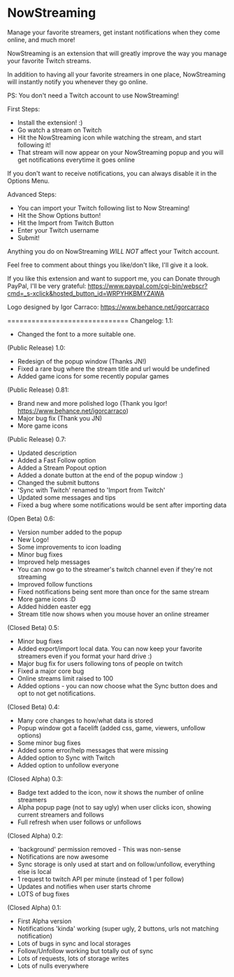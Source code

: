 NowStreaming
============

Manage your favorite streamers, get instant notifications when they come online, and much more!

NowStreaming is an extension that will greatly improve the way you manage your favorite Twitch streams.

In addition to having all your favorite streamers in one place, NowStreaming will instantly notify you whenever they go online.

PS: You don't need a Twitch account to use NowStreaming!

First Steps:
- Install the extension! :)
- Go watch a stream on Twitch
- Hit the NowStreaming icon while watching the stream, and start following it!
- That stream will now appear on your NowStreaming popup and you will get notifications everytime it goes online

If you don't want to receive notifications, you can always disable it in the Options Menu.

Advanced Steps:
- You can import your Twitch following list to Now Streaming!
- Hit the Show Options button!
- Hit the Import from Twitch Button
- Enter your Twitch username
- Submit!

Anything you do on NowStreaming *WILL NOT* affect your Twitch account.

Feel free to comment about things you like/don't like, I'll give it a look.

If you like this extension and want to support me, you can Donate through PayPal, I'll be very grateful:
https://www.paypal.com/cgi-bin/webscr?cmd=_s-xclick&hosted_button_id=WRPYHKBMYZAWA

Logo designed by Igor Carraco: 
https://www.behance.net/igorcarraco

==============================
Changelog:
1.1:
- Changed the font to a more suitable one.

(Public Release) 1.0:
- Redesign of the popup window (Thanks JN!)
- Fixed a rare bug where the stream title and url would be undefined
- Added game icons for some recently popular games

(Public Release) 0.81:
- Brand new and more polished logo (Thank you Igor! https://www.behance.net/igorcarraco)
- Major bug fix (Thank you JN)
- More game icons

(Public Release) 0.7:
- Updated description
- Added a Fast Follow option
- Added a Stream Popout option
- Added a donate button at the end of the popup window :)
- Changed the submit buttons
- 'Sync with Twitch' renamed to 'Import from Twitch'
- Updated some messages and tips
- Fixed a bug where some notifications would be sent after importing data

(Open Beta) 0.6:
- Version number added to the popup
- New Logo!
- Some improvements to icon loading
- Minor bug fixes
- Improved help messages
- You can now go to the streamer's twitch channel even if they're not streaming
- Improved follow functions
- Fixed notifications being sent more than once for the same stream
- More game icons :D
- Added hidden easter egg
- Stream title now shows when you mouse hover an online streamer

(Closed Beta) 0.5:
- Minor bug fixes
- Added export/import local data. You can now keep your favorite streamers even if you format your hard drive :)
- Major bug fix for users following tons of people on twitch
- Fixed a major core bug
- Online streams limit raised to 100
- Added options - you can now choose what the Sync button does and opt to not get notifications.

(Closed Beta) 0.4:
- Many core changes to how/what data is stored
- Popup window got a facelift (added css, game, viewers, unfollow options)
- Some minor bug fixes
- Added some error/help messages that were missing
- Added option to Sync with Twitch
- Added option to unfollow everyone

(Closed Alpha) 0.3:
- Badge text added to the icon, now it shows the number of online streamers
- Alpha popup page (not to say ugly) when user clicks icon, showing current streamers and follows
- Full refresh when user follows or unfollows

(Closed Alpha) 0.2:
- 'background' permission removed - This was non-sense
- Notifications are now awesome
- Sync storage is only used at start and on follow/unfollow, everything else is local
- 1 request to twitch API per minute (instead of 1 per follow)
- Updates and notifies when user starts chrome
- LOTS of bug fixes

(Closed Alpha) 0.1:
- First Alpha version
- Notifications 'kinda' working (super ugly, 2 buttons, urls not matching notification)
- Lots of bugs in sync and local storages
- Follow/Unfollow working but totally out of sync
- Lots of requests, lots of storage writes
- Lots of nulls everywhere
